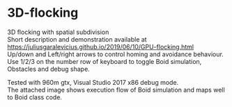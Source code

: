 # 3D-flocking
3D flocking with spatial subdivision   
Short description and demonstration available at https://juliusgaralevicius.github.io/2019/06/10/GPU-flocking.html   
Up/down and Left/right arrows to control homing and avoidance behaviour.   
Use 1/2/3 on the number row of keyboard to toggle Boid simulation, Obstacles and debug shape.   

Tested with 960m gtx, Visual Studio 2017 x86 debug mode.   
The attached image shows execution flow of Boid simulation and maps well to Boid class code.
